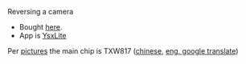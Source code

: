 Reversing a camera

* Bought [here](https://www.aliexpress.com/item/1005006287788979.html).
* App is [YsxLite](https://play.google.com/store/apps/details?id=com.ysxlite.cam&hl=en&gl=US)


Per [pictures](https://github.com/DavidVentura/cam-reverse/blob/master/pics/pcb.jpg?raw=true) the main chip is TXW817 ([chinese](https://www.taixin-semi.com/Product/ProductDetail?productId=306), [eng, google translate](https://www-taixin--semi-com.translate.goog/Product/ProductDetail?productId=306&_x_tr_sl=auto&_x_tr_tl=en&_x_tr_hl=en&_x_tr_pto=wapp))
